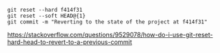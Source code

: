```
git reset --hard f414f31
git reset --soft HEAD@{1}
git commit -m "Reverting to the state of the project at f414f31"
```

https://stackoverflow.com/questions/9529078/how-do-i-use-git-reset-hard-head-to-revert-to-a-previous-commit
